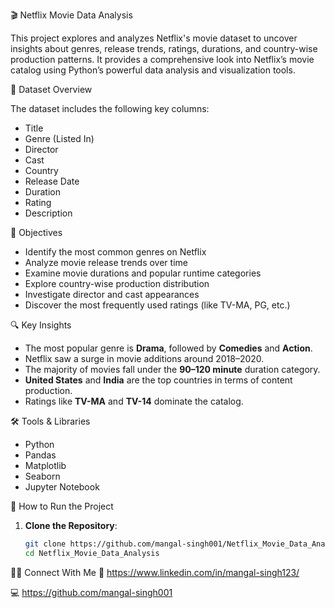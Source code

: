 🎬 Netflix Movie Data Analysis

This project explores and analyzes Netflix's movie dataset to uncover insights about genres, release trends, ratings, durations, and country-wise production patterns. It provides a comprehensive look into Netflix’s movie catalog using Python’s powerful data analysis and visualization tools.



📁 Dataset Overview

The dataset includes the following key columns:
- Title
- Genre (Listed In)
- Director
- Cast
- Country
- Release Date
- Duration
- Rating
- Description



🎯 Objectives

- Identify the most common genres on Netflix
- Analyze movie release trends over time
- Examine movie durations and popular runtime categories
- Explore country-wise production distribution
- Investigate director and cast appearances
- Discover the most frequently used ratings (like TV-MA, PG, etc.)



🔍 Key Insights

- The most popular genre is **Drama**, followed by **Comedies** and **Action**.
- Netflix saw a surge in movie additions around 2018–2020.
- The majority of movies fall under the **90–120 minute** duration category.
- **United States** and **India** are the top countries in terms of content production.
- Ratings like **TV-MA** and **TV-14** dominate the catalog.




🛠️ Tools & Libraries

- Python
- Pandas
- Matplotlib
- Seaborn
- Jupyter Notebook



🚀 How to Run the Project

1. **Clone the Repository**:
   ```bash
   git clone https://github.com/mangal-singh001/Netflix_Movie_Data_Analysis.git
   cd Netflix_Movie_Data_Analysis

🙋‍♂️ Connect With Me
🔗 https://www.linkedin.com/in/mangal-singh123/

💻 https://github.com/mangal-singh001
